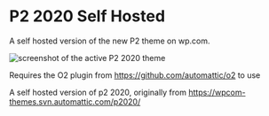 # P2 2020 Self Hosted

A self hosted version of the new P2 theme on wp.com.

![screenshot of the active P2 2020 theme](https://github.com/tomjn/p2020/blob/master/screenshot.png?raw=true)

Requires the O2 plugin from https://github.com/automattic/o2 to use

A self hosted version of p2 2020, originally from https://wpcom-themes.svn.automattic.com/p2020/
